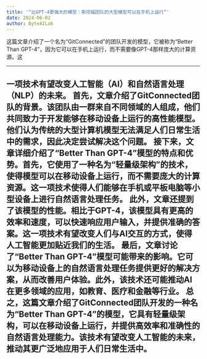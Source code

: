 ```yaml
---
title: '“比GPT-4更强大的模型：斯坦福团队的大型模型可以在手机上运行”'
date: 2024-06-02
author: ByteAILab
---
```


这篇文章介绍了一个名为“GitConnected”的团队开发的模型，它被称为“Better Than GPT-4”，因为它可以在手机上运行，而不需要像GPT-4那样庞大的计算资源。这

---
一项技术有望改变人工智能（AI）和自然语言处理（NLP）的未来。
首先，文章介绍了GitConnected团队的背景。该团队由一群来自不同领域的人组成，他们共同致力于开发能够在移动设备上运行的高性能模型。他们认为传统的大型计算机模型无法满足人们日常生活中的需求，因此决定尝试解决这个问题。
接下来，文章详细介绍了“Better Than GPT-4”模型的特点和优势。首先，它使用了一种名为“轻量级架构”的技术，使得模型可以在移动设备上运行，而不需要庞大的计算资源。这一项技术使得人们能够在手机或平板电脑等小型设备上进行自然语言处理任务。
此外，文章还提到了该模型的性能。相比于GPT-4，该模型具有更高的效率和速度，可以快速响应用户输入，并提供准确的答案。这一项技术有望改变人们与AI交互的方式，使得人工智能更加贴近我们的生活。
最后，文章讨论了“Better Than GPT-4”模型可能带来的影响。它可以为移动设备上的自然语言处理任务提供更好的解决方案，从而改善用户体验。此外，该技术还可能推动AI在更多领域的应用，如教育、医疗和金融等行业。
总之，这篇文章介绍了GitConnected团队开发的一种名为“Better Than GPT-4”的模型，它具有轻量级架构，可以在移动设备上运行，并提供高效率和准确性的自然语言处理能力。该技术有望改变人工智能的未来，推动其更广泛地应用于人们日常生活中。
---

